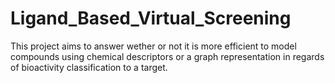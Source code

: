 # Ligand_Based_Virtual_Screening
This project aims to answer wether or not it is more efficient to model compounds using chemical descriptors or a graph representation in regards of bioactivity classification to a target.
